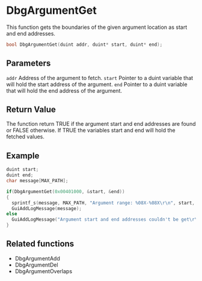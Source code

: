 # DbgArgumentGet

This function gets the boundaries of the given argument location as start and end addresses.

```c++
bool DbgArgumentGet(duint addr, duint* start, duint* end);
```

## Parameters

`addr` Address of the argument to fetch.
`start` Pointer to a duint variable that will hold the start address of the argument.
`end` Pointer to a duint variable that will hold the end address of the argument.

## Return Value

The function return TRUE if the argument start and end addresses are found or FALSE otherwise. If TRUE the variables start and end will hold the fetched values.

## Example

```c++
duint start;
duint end;
char message[MAX_PATH];

if(DbgArgumentGet(0x00401000, &start, &end))
{
  sprintf_s(message, MAX_PATH, "Argument range: %08X-%08X\r\n", start, end);
  GuiAddLogMessage(message);
else
  GuiAddLogMessage("Argument start and end addresses couldn't be get\r\n");
}
```

## Related functions

- DbgArgumentAdd
- DbgArgumentDel
- DbgArgumentOverlaps

